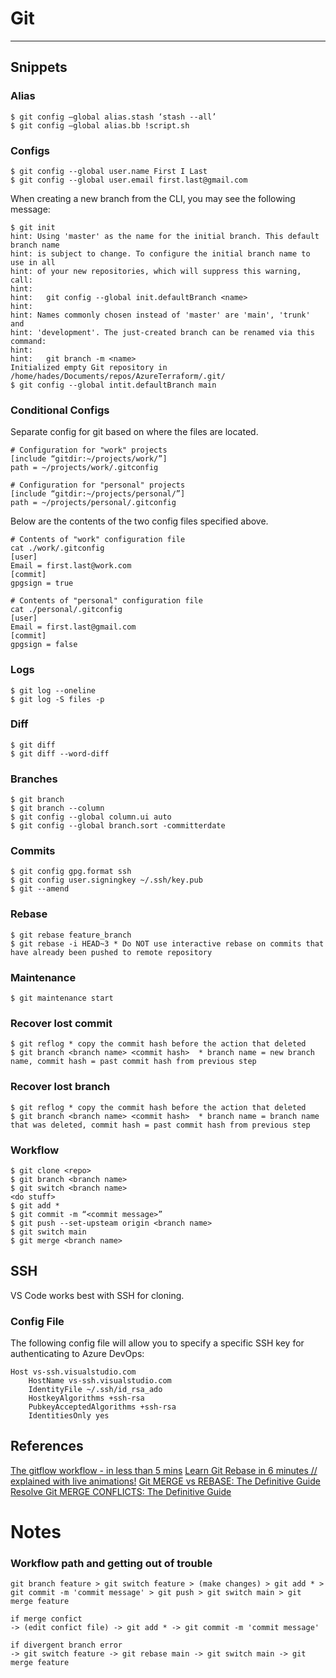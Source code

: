 # Git
---

## Snippets
### Alias
```
$ git config –global alias.stash ‘stash --all’
$ git config –global alias.bb !script.sh
```
### Configs
```
$ git config --global user.name First I Last
$ git config --global user.email first.last@gmail.com
```
When creating a new branch from the CLI, you may see the following message:
```
$ git init
hint: Using 'master' as the name for the initial branch. This default branch name
hint: is subject to change. To configure the initial branch name to use in all
hint: of your new repositories, which will suppress this warning, call:
hint: 
hint:   git config --global init.defaultBranch <name>
hint: 
hint: Names commonly chosen instead of 'master' are 'main', 'trunk' and
hint: 'development'. The just-created branch can be renamed via this command:
hint: 
hint:   git branch -m <name>
Initialized empty Git repository in /home/hades/Documents/repos/AzureTerraform/.git/
$ git config --global intit.defaultBranch main
```
### Conditional Configs
Separate config for git based on where the files are located. 
```
# Configuration for "work" projects
[include “gitdir:~/projects/work/”]
path = ~/projects/work/.gitconfig
```
```
# Configuration for "personal" projects
[include “gitdir:~/projects/personal/”]
path = ~/projects/personal/.gitconfig
```
Below are the contents of the two config files specified above. 
```
# Contents of "work" configuration file
cat ./work/.gitconfig
[user]
Email = first.last@work.com
[commit]
gpgsign = true

# Contents of "personal" configuration file
cat ./personal/.gitconfig
[user]
Email = first.last@gmail.com
[commit]
gpgsign = false
```
### Logs
```
$ git log --oneline
$ git log -S files -p
```
### Diff
```
$ git diff
$ git diff --word-diff
```
### Branches
```
$ git branch
$ git branch --column
$ git config --global column.ui auto
$ git config --global branch.sort -committerdate
```
### Commits
```
$ git config gpg.format ssh
$ git config user.signingkey ~/.ssh/key.pub
$ git --amend 
```
### Rebase
```
$ git rebase feature_branch
$ git rebase -i HEAD~3 * Do NOT use interactive rebase on commits that have already been pushed to remote repository
```
### Maintenance
```
$ git maintenance start
```
### Recover lost commit
```
$ git reflog * copy the commit hash before the action that deleted
$ git branch <branch name> <commit hash>  * branch name = new branch name, commit hash = past commit hash from previous step
```
### Recover lost branch
```
$ git reflog * copy the commit hash before the action that deleted
$ git branch <branch name> <commit hash>  * branch name = branch name that was deleted, commit hash = past commit hash from previous step
```
### Workflow
```
$ git clone <repo>
$ git branch <branch name>
$ git switch <branch name>
<do stuff>
$ git add *
$ git commit -m “<commit message>”
$ git push --set-upsteam origin <branch name>
$ git switch main
$ git merge <branch name>
```

## SSH
VS Code works best with SSH for cloning. 
### Config File
The following config file will allow you to specify a specific SSH key for authenticating to Azure DevOps:
```
Host vs-ssh.visualstudio.com
    HostName vs-ssh.visualstudio.com
    IdentityFile ~/.ssh/id_rsa_ado
    HostkeyAlgorithms +ssh-rsa
    PubkeyAcceptedAlgorithms +ssh-rsa
    IdentitiesOnly yes
```
## References
[The gitflow workflow - in less than 5 mins](https://www.youtube.com/watch?v=1SXpE08hvGs)
[Learn Git Rebase in 6 minutes // explained with live animations!](https://youtu.be/f1wnYdLEpgI?si=SXW3BsP7Yqn_AIEd)
[Git MERGE vs REBASE: The Definitive Guide](https://youtu.be/zOnwgxiC0OA?si=lgOj1H4bT9dzbK5j)
[Resolve Git MERGE CONFLICTS: The Definitive Guide](https://youtu.be/Sqsz1-o7nXk?si=acwzXMaLEvkYE-do)

# Notes

### Workflow path and getting out of trouble
```
git branch feature > git switch feature > (make changes) > git add * > git commit -m 'commit message' > git push > git switch main > git merge feature
```
```
if merge confict 
-> (edit confict file) -> git add * -> git commit -m 'commit message'
```
```
if divergent branch error
-> git switch feature -> git rebase main -> git switch main -> git merge feature
```
